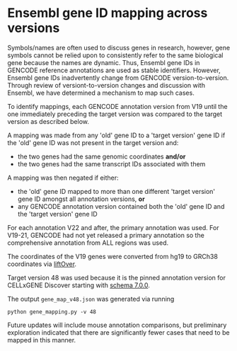 # Ensembl gene ID mapping across versions

Symbols/names are often used to discuss genes in research, however, gene symbols cannot be relied upon to consistently refer to the same biological gene because the names are dynamic. Thus, Ensembl gene IDs in GENCODE reference annotations are used as stable identifiers. However, Ensembl gene IDs inadvertently change from GENCODE version-to-version. Through review of versiont-to-version changes and discussion with Ensembl, we have determined a mechanism to map such cases.

To identify mappings, each GENCODE annotation version from V19 until the one immediately preceding the target version was compared to the target version as described below.

A mapping was made from any 'old' gene ID to a 'target version' gene ID if the 'old' gene ID was not present in the target version and:
- the two genes had the same genomic coordinates **and/or**
- the two genes had the same transcript IDs associated with them

A mapping was then negated if either:
- the 'old' gene ID mapped to more than one different 'target version' gene ID amongst all annotation versions, **or**
- any GENCODE annotation version contained both the 'old' gene ID and the 'target version' gene ID

For each annotation V22 and after, the primary annotation was used. For V19-21, GENCODE had not yet released a primary annotation so the comprehensive annotation from ALL regions was used.

The coordinates of the V19 genes were converted from hg19 to GRCh38 coordinates via [liftOver](https://genome.ucsc.edu/FAQ/FAQdownloads.html#liftOver).

Target version 48 was used because it is the pinned annotation version for CELLxGENE Discover starting with [schema 7.0.0](https://github.com/chanzuckerberg/single-cell-curation/blob/main/schema/7.0.0/schema.md#required-gene-annotations).

The output `gene_map_v48.json` was generated via running
```
python gene_mapping.py -v 48
```

Future updates will include mouse annotation comparisons, but preliminary exploration indicated that there are significantly fewer cases that need to be mapped in this manner.
